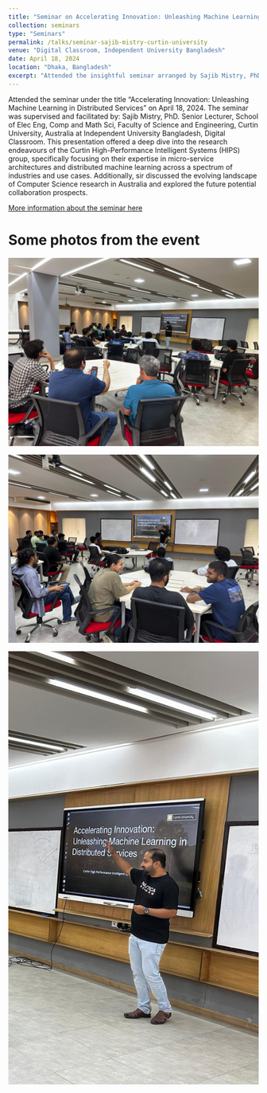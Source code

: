 ```yaml
---
title: "Seminar on Accelerating Innovation: Unleashing Machine Learning in Distributed Services"
collection: seminars
type: "Seminars"
permalink: /talks/seminar-sajib-mistry-curtin-university
venue: "Digital Classroom, Independent University Bangladesh"
date: April 18, 2024
location: "Dhaka, Bangladesh"
excerpt: "Attended the insightful seminar arranged by Sajib Mistry, PhD. Senior Lecturer, School of Elec Eng, Comp and Math Sci, Faculty of Science and Engineering, Curtin University, Australia"
---
```


Attended the seminar under the title “Accelerating Innovation: Unleashing Machine Learning in Distributed Services” on April 18, 2024. The seminar was supervised and facilitated by: Sajib Mistry, PhD. Senior Lecturer, School of Elec Eng, Comp and Math Sci, Faculty of Science and Engineering, Curtin University, Australia at Independent University Bangladesh, Digital Classroom. This presentation offered a deep dive into the research endeavours of the Curtin High-Performance Intelligent Systems (HIPS) group, specifically focusing on their expertise in micro-service architectures and distributed machine learning across a spectrum of industries and use cases. Additionally, sir discussed the evolving landscape of Computer Science research in Australia and explored the future potential collaboration prospects.

[More information about the seminar here](https://ccds.ai/event/seminar-on-accelerating-innovation-unleashing-machine-learning-in-distributed-services/)

Some photos from the event
======

![curtin-university-seminar-image-1](/images/curtin-university-seminar/seminar-curtin-1.jpg)

![curtin-university-seminar-image-2](/images/curtin-university-seminar/seminar-curtin-2.jpg)

![curtin-university-seminar-image-3](/images/curtin-university-seminar/seminar-curtin-3.jpg)
